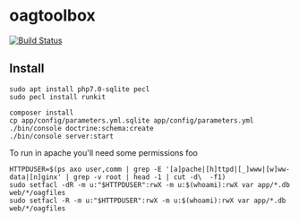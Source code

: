 oagtoolbox
==========

[![Build Status](https://travis-ci.org/NeonOpenAG/oagtoolbox.svg?branch=master)](https://travis-ci.org/NeonOpenAG/oagtoolbox)

Install
-------

    sudo apt install php7.0-sqlite pecl
    sudo pecl install runkit

    composer install
    cp app/config/parameters.yml.sqlite app/config/parameters.yml
    ./bin/console doctrine:schema:create
    ./bin/console server:start

To run in apache you'll need some permissions foo

    HTTPDUSER=$(ps axo user,comm | grep -E '[a]pache|[h]ttpd|[_]www|[w]ww-data|[n]ginx' | grep -v root | head -1 | cut -d\  -f1)
    sudo setfacl -dR -m u:"$HTTPDUSER":rwX -m u:$(whoami):rwX var app/*.db web/*/oagfiles
    sudo setfacl -R -m u:"$HTTPDUSER":rwX -m u:$(whoami):rwX var app/*.db web/*/oagfiles
